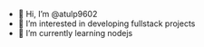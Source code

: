 - 👋 Hi, I’m @atulp9602
- 👀 I’m interested in developing fullstack projects
- 🌱 I’m currently learning nodejs

<!---
atulp9602/atulp9602 is a ✨ special ✨ repository because its `README.md` (this file) appears on your GitHub profile.
You can click the Preview link to take a look at your changes.
--->
